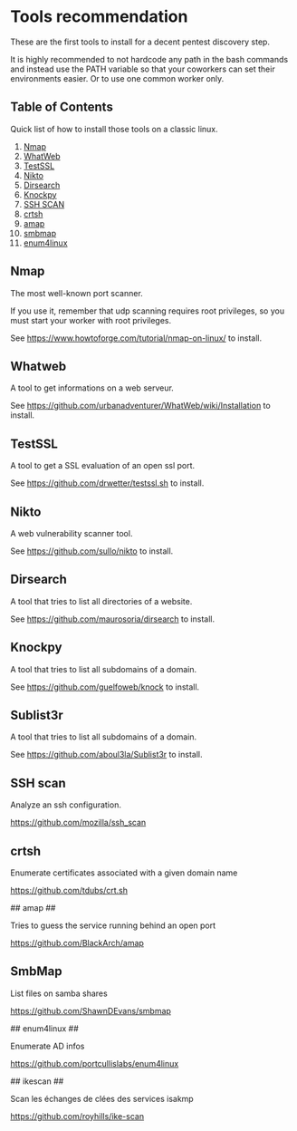 
# Tools recommendation #

These are the first tools to install for a decent pentest discovery step.

It is highly recommended to not hardcode any path in the bash commands and instead use the PATH variable so that your coworkers can set their environments easier. Or to use one common worker only.


## Table of Contents

Quick list of how to install those tools on a classic linux.

1. [Nmap](#nmap)
2. [WhatWeb](#whatweb)
3. [TestSSL](#testssl)
4. [Nikto](#nikto)
5. [Dirsearch](#dirsearch)
6. [Knockpy](#knockpy)
7. [SSH SCAN](#sshscan)
8. [crtsh](#crtsh)
9. [amap](#amap)
10. [smbmap](#smbmap)
11. [enum4linux](#enum4linux)

## Nmap <a name="nmap"></a> ##

The most well-known port scanner.

If you use it, remember that udp scanning requires root privileges, so you must start your worker with root privileges. 

See https://www.howtoforge.com/tutorial/nmap-on-linux/ to install.

## Whatweb <a name="whatweb"></a> ##

A tool to get informations on a web serveur.

See https://github.com/urbanadventurer/WhatWeb/wiki/Installation to install.

## TestSSL <a name="testssl"></a> ##

A tool to get a SSL evaluation of an open ssl port.

See https://github.com/drwetter/testssl.sh to install.

## Nikto <a name="nikto"></a> ##

A web vulnerability scanner tool.

See https://github.com/sullo/nikto to install.

## Dirsearch <a name="dirsearch"></a> ##

A tool that tries to list all directories of a website.

See https://github.com/maurosoria/dirsearch to install.


## Knockpy <a name="knockpy"></a> ##

A tool that tries to list all subdomains of a domain.

See https://github.com/guelfoweb/knock to install.

## Sublist3r <a name="sublister"></a> ##

A tool that tries to list all subdomains of a domain.

See https://github.com/aboul3la/Sublist3r to install.

## SSH scan <a name="sshscan"></a> ##

Analyze an ssh configuration.

https://github.com/mozilla/ssh_scan

## crtsh <a name="crtsh"></a> ##

Enumerate certificates associated with a given domain name

https://github.com/tdubs/crt.sh

## amap <a name="amap"></a> ##

Tries to guess the service running behind an open port

https://github.com/BlackArch/amap

## SmbMap <a name="smbmap"></a> ##

List files on samba shares

https://github.com/ShawnDEvans/smbmap

## enum4linux <a name="enum4linux"></a> ##

Enumerate AD infos

https://github.com/portcullislabs/enum4linux

## ikescan <a name="ikescan"></a> ##

Scan les échanges de clées des services isakmp

https://github.com/royhills/ike-scan
